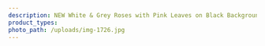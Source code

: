 ```yaml
---
description: NEW White & Grey Roses with Pink Leaves on Black Background
product_types:
photo_path: /uploads/img-1726.jpg
---
```


